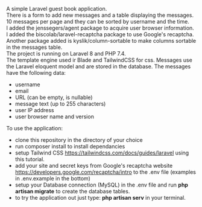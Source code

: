A simple Laravel guest book application.  
There is a form to add new messages and a table displaying the messages.  
10 messages per page and they can be sorted by username and the time.  
I added the jenssegers/agent package to acquire user browser information.  
I added the biscolab/laravel-recaptcha package to use Google's recaptcha.  
Another package added is kyslik/column-sortable to make columns sortable in the messages table.  
The project is running on Laravel 8 and PHP 7.4.  
The template engine used ir Blade and TailwindCSS for css.
Messages use the Laravel eloquent model and are stored in the database. The messages have the following data:  
- username
- email
- URL (can be empty, is nullable)
- message text (up to 255 characters)
- user IP address
- user browser name and version

To use the application:
- clone this repository in the directory of your choice
- run composer install to install dependancies
- setup Tailwind CSS https://tailwindcss.com/docs/guides/laravel using this tutorial.
- add your site and secret keys from Google's recaptcha website https://developers.google.com/recaptcha/intro to the .env file (examples in .env.example in the bottom)
- setup your Database connection (MySQL) in the .env file and run **php artisan migrate** to create the database tables.
- to try the application out just type: **php artisan serv** in your terminal.
